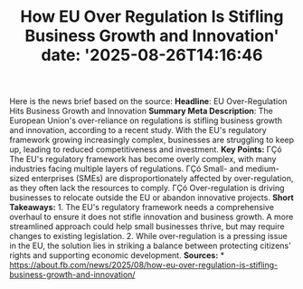 ﻿---
title: "How EU Over Regulation Is Stifling Business Growth and Innovation'
date: '2025-08-26T14:16:46"
category: "Markets"
summary: ""
slug: "how eu over regulation is stifling business growth and innov"
source_urls:
  - "https://about.fb.com/news/2025/08/how-eu-over-regulation-is-stifling-business-growth-and-innovation/"
seo:
  title: "How EU Over Regulation Is Stifling Business Growth and Innovation | Hash n Hedge'
  description: '"
  keywords: ["news", "markets", "brief"]
---
Here is the news brief based on the source:  **Headline**: EU Over-Regulation Hits Business Growth and Innovation  **Summary Meta Description**: The European Union's over-reliance on regulations is stifling business growth and innovation, according to a recent study. With the EU's regulatory framework growing increasingly complex, businesses are struggling to keep up, leading to reduced competitiveness and investment.  **Key Points:**  ΓÇó The EU's regulatory framework has become overly complex, with many industries facing multiple layers of regulations. ΓÇó Small- and medium-sized enterprises (SMEs) are disproportionately affected by over-regulation, as they often lack the resources to comply. ΓÇó Over-regulation is driving businesses to relocate outside the EU or abandon innovative projects.  **Short Takeaways:**  1. The EU's regulatory framework needs a comprehensive overhaul to ensure it does not stifle innovation and business growth. A more streamlined approach could help small businesses thrive, but may require changes to existing legislation. 2. While over-regulation is a pressing issue in the EU, the solution lies in striking a balance between protecting citizens' rights and supporting economic development.  **Sources:**  * https://about.fb.com/news/2025/08/how-eu-over-regulation-is-stifling-business-growth-and-innovation/ 
